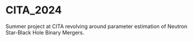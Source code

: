 # CITA_2024
Summer project at CITA revolving around parameter estimation of Neutron Star-Black Hole Binary Mergers.
